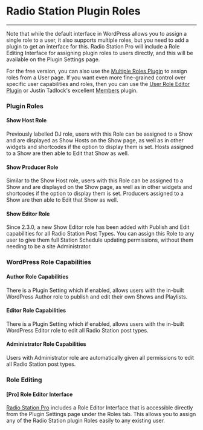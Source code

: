 # Radio Station Plugin Roles

***

Note that while the default interface in WordPress allows you to assign a single role to a user, it also supports multiple roles, but you need to add a plugin to get an interface for this.  Radio Station Pro will include a Role Editing Interface for assigning plugin roles to users directly, and this will be available on the Plugin Settings page. 

For the free version, you can also use the [Multiple Roles Plugin](https://wordpress.org/plugins/multiple-roles/) to assign roles from a User page. If you want even more fine-grained control over specific user capabilities and roles, then you can use the [User Role Editor Plugin](https://wordpress.org/plugins/user-role-editor/) or Justin Tadlock's excellent [Members](http://wordpress.org/extend/plugins/members/) plugin.

### Plugin Roles

#### Show Host Role

Previously labelled DJ role, users with this Role can be assigned to a Show and are displayed as Show Hosts on the Show page, as well as in other widgets and shortcodes if the option to display them is set. Hosts assigned to a Show are then able to Edit that Show as well.

#### Show Producer Role

Similar to the Show Host role, users with this Role can be assigned to a Show and are displayed on the Show page, as well as in other widgets and shortcodes if the option to display them is set. Producers assigned to a Show are then able to Edit that Show as well.

#### Show Editor Role

Since 2.3.0, a new Show Editor role has been added with Publish and Edit capabilities for all Radio Station Post Types. You can assign this Role to any user to give them full Station Schedule updating permissions, without them needing to be a site Administrator.


### WordPress Role Capabilities

#### Author Role Capabilities

There is a Plugin Setting which if enabled, allows users with the in-built WordPress Author role to publish and edit their own Shows and Playlists.

#### Editor Role Capabilities

There is a Plugin Setting which if enabled, allows users with the in-built WordPress Editor role to edit all Radio Station post types.

#### Administrator Role Capabilities

Users with Administrator role are automatically given all permissions to edit all Radio Station post types.


### Role Editing

#### [Pro] Role Editor Interface

[Radio Station Pro](https://radiostation.pro) includes a Role Editor Interface that is accessible directly from the Plugin Settings page under the Roles tab. This allows you to assign any of the Radio Station plugin Roles easily to any existing user.
